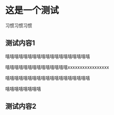# 这是一个测试

习惯习惯习惯

## 测试内容1

嘻嘻嘻嘻嘻嘻嘻嘻嘻嘻嘻嘻嘻嘻嘻嘻嘻嘻嘻

嘻嘻嘻嘻嘻嘻嘻嘻嘻嘻嘻嘻嘻嘻xxxxxxxxxxxxxxxxx





嘻嘻嘻嘻嘻嘻嘻嘻嘻嘻嘻嘻嘻嘻嘻嘻嘻嘻嘻

嘻嘻嘻嘻嘻嘻嘻嘻





## 测试内容2